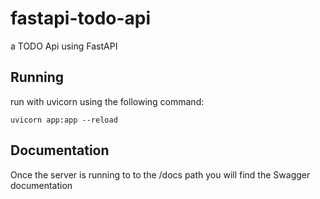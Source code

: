 # fastapi-todo-api
a TODO Api using FastAPI

## Running

run with uvicorn using the following command:

```
uvicorn app:app --reload
```

## Documentation

Once the server is running to to the /docs path you will find the Swagger documentation
